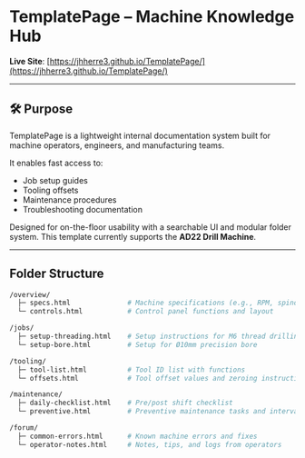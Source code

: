 # TemplatePage – Machine Knowledge Hub

**Live Site**: [https://jhherre3.github.io/TemplatePage/](https://jhherre3.github.io/TemplatePage/)

---

## 🛠 Purpose

TemplatePage is a lightweight internal documentation system built for machine operators, engineers, and manufacturing teams.

It enables fast access to:
- Job setup guides
- Tooling offsets
- Maintenance procedures
- Troubleshooting documentation

Designed for on-the-floor usability with a searchable UI and modular folder system. This template currently supports the **AD22 Drill Machine**.

---

## Folder Structure

```bash
/overview/
  ├─ specs.html              # Machine specifications (e.g., RPM, spindle type)
  └─ controls.html           # Control panel functions and layout

/jobs/
  ├─ setup-threading.html    # Setup instructions for M6 thread drilling
  └─ setup-bore.html         # Setup for Ø10mm precision bore

/tooling/
  ├─ tool-list.html          # Tool ID list with functions
  └─ offsets.html            # Tool offset values and zeroing instructions

/maintenance/
  ├─ daily-checklist.html    # Pre/post shift checklist
  └─ preventive.html         # Preventive maintenance tasks and intervals

/forum/
  ├─ common-errors.html      # Known machine errors and fixes
  └─ operator-notes.html     # Notes, tips, and logs from operators
